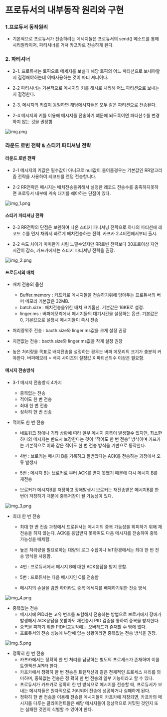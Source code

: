 # 프로듀서의 내부동작 원리와 구현

### 1.프로듀서 동작원리

- 기본적으로 프로듀서가 전송하려는 메세지들은 프로듀서의 send() 메소드를 통해 시리얼라이저, 파티셔너를 거쳐 카프카로 전송하게 된다.

### 2. 파티셔너

- 2-1. 프로듀서는 토픽으로 메세지를 보낼때 해당 토픽의 어느 파티션으로 보내야할지 결정해야하는데 이때사용하는 것이 파티 셔너이다.

- 2-2 파티셔너는 기본적으로 메시지의 키를 해시로 처리해 어느 파티션으로 보내는지 결정한다.

- 2-3. 메시지의 키값이 동일하면 해당메시지들은 모두 같은 파티션으로 전송된다.

- 2-4 메시지의 키를 이용해 메시지를 전송하기 떄문에 되도록이면 파티션수를 변경하지 않는 것을
권장함

![img.png](img.png)

### 라운드 로빈 전략 & 스티키 파티셔닝 전략

#### 라운드 로빈 전략
- 2-1 메시지의 키값은 필수값이 아니므로 null값이 들어올경우는 기본값인 RR알고리즘 전략을 사용하여 레코드를 랜덤 전송합니다.

- 2-2 RR전략은 메시지는 배치전송을위해서 설정한 레코드 전송수를 충족하지못하면 프로듀서 내부에 계속 대기를 해야하는 단점이 있다.

![img_1.png](img_1.png)

#### 스티키 파티셔닝 전략

- 2-3 RR전략의 단점은 보완하여 나온 스티키 파니셔닝 전략으로 하나의 파티션에 레코드 수를 먼저 채워서 빠르게 배치전송하는 전략.
카프카 2.4버전에서부터 출시.

- 2-2 속도 차이가 미미한거 처럼 느낄수있지만 RR로빈 전략보다 30프로이상 지연시간이 감소, 카프카에서는 스티키 파티셔닝 전략을 권장.

![img_2.png](img_2.png)

#### 프로듀서의 배치

- 배치 전송의 옵션

   - Buffer.memory : 카프카로 메시지들을 전송하기위해 담아두는 프로듀서의 버퍼 메모리 기본값은 32MB.
   - batch.size : 배치전송을위한 배치 크기옵션. 기본값은 16KB로 설정.
   - linger.ms : 버퍼메모리에서 메시지들의 대기시간을 설정하는 옵션. 기본값은 0, 기본값으로 설정시 메시지들이 즉시 전송

- 처리량위주 전송 : bacth.size와 linger.ms값을 크게 설정 권장
- 지연없는 전송 : bacth.size와 linger.ms값을 작게 설정 권장


- 높은 처리량을 목표로 배치전송을 설정하는 경우는 버퍼 메모리의 크기가 충분히 커야한다.
버퍼메모리  = 배치 사이즈의 설정값 X 파티션의수 이상은 필요함.

#### 메시지 전송방식

- 3-1 메시지 전송방식 4가지
   - 중복없는 전송
   - 적어도 한 번 전송
   - 최대 한 번 전송
   - 정확히 한 번 전송

- 적어도 한 번 전송
   - 네트워크 장애나 기타 상황에 따라 일부 메시지 중복이 발생할수 있지만, 최소한 하나의 메시지는 반드시 보장한다는 것이 “적어도 한 번 전송” 방식이며 카프카는 기본적으로 이와 같은 적어도 한 번 전송 방식을 기반으로 동작한다.
   - 4번 : 브로커는 메시지 B를 기록하고 잘받았다는 ACK를 전송하는 과정에서 오류 발생시
   - 5번 : 메시지 B는 브로커로 부터 ACK를 받지 못했기 때문에 다시 메시지 B를 재전송

   - 브로커가 메시지B를 저장하고 장애발생시 브로커는 재전송받은 메시지B를 한번더 저장하기 때문에 중복저장이 될 가능성이 있다.

![img_3.png](img_3.png)


- 최대 한 번 전송 
   - 최대 한 번 전송 과정에서 프로듀서는 메시지의 중복 가능성을 회피하기 위해 재전송을 하지 않는다. ACK를 응답받지 못하여도 다음 메시지를 전송하여 중복 가능성을 배제함.
   - 높은 처리량을 필요로하는 대량의 로그 수집이나 IoT환경에서는 최대 한 번 전송 방식을
사용함.

   - 4번 : 프로듀서에서 메시지 B에 대한 ACK응답을 받지 못함.
   - 5번 : 프로듀서는 다음 메시지인 C를 전송함

   - 메시지의 손실을 감안 하더라도 중복 메세지를 배제하기위한 전송 방식.

![img_4.png](img_4.png)

- 중복없는 전송
   - 메시지에 PID라는 고유 번호를 포함해서 전송하는 방법으로 브로커에서 장애가 발생해서 ACK응답을 못받아도 재전송시 PID 검증을 통하여 중복을 방지한다.
   - 중복을 피하기 위한 PID비교동작에는 오버헤드가 존재할 수 밖에 없다.
   - 프로듀서의 전송 성능에 부담에 없는 상황이라면 중복없는 전송 방식을 권장.

![img_5.png](img_5.png)

- 정확히 한 번 전송
  - 카프카에서는 정확히 한 번 처리를 담당하는 별도의 프로세스가 존재하며 이를 트랜잭션 API라 한다.
  - 카프카에서 정확히 한 번 전송은 트랜잭션과 같은 전체적인 프로세스 처리를 의미하며, 중복없는 전송은 정 확히 한 번 전송의 일부 기능이라고 할 수 있다.
  - 프로듀서가 카프카로 정확히 한 번 방식으로 메시지를 전송할 때, 프로듀서가 보내는 메시지들은 원자적으로 처리되어 전송에 성공하거나 실패하게 된다.
  - 정확히 한 번 전송을 이용해 전송된 메시지들이 카프카에 저장되면, 카프카의 메시지를 다루는 클라이언트들은 해당 메시지들이 정상적으로 커밋된 것인지 또는 실패한 것인지 식별할 수 있어야 한다.


